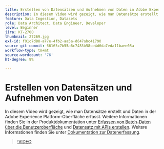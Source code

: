 ```yaml
---
title: Erstellen von Datensätzen und Aufnehmen von Daten in Adobe Experience Platform
description: In diesem Video wird gezeigt, wie man Datensätze erstellt und Daten in der Adobe Experience Platform-Oberfläche erfasst.
feature: Data Ingestion, Datasets
role: Data Architect, Data Engineer, Developer
level: Beginner
jira: KT-2700
thumbnail: 27269.jpg
exl-id: f01c7d88-a77e-4fb2-aa5a-d647abc41790
source-git-commit: 66165c7b55a6c7483b58ce4d6da7eda11baee08a
workflow-type: tm+mt
source-wordcount: '76'
ht-degree: 9%

---
```


# Erstellen von Datensätzen und Aufnehmen von Daten

In diesem Video wird gezeigt, wie man Datensätze erstellt und Daten in der Adobe Experience Platform-Oberfläche erfasst. Weitere Informationen finden Sie in der Produktdokumentation unter [Erfassen von Batch-Daten über die Benutzeroberfläche](https://experienceleague.adobe.com/docs/experience-platform/ingestion/tutorials/ingest-batch-data.html?lang=de) und [Datensatz mit APIs erstellen](https://experienceleague.adobe.com/docs/experience-platform/catalog/datasets/create.html). Weitere Informationen finden Sie unter [Dokumentation zur Datenerfassung](https://experienceleague.adobe.com/docs/experience-platform/ingestion/home.html?lang=de).

>[!VIDEO](https://video.tv.adobe.com/v/27269?learn=on)

